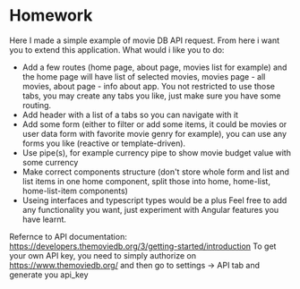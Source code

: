 # Homework

Here I made a simple example of movie DB API request. From here i want you to extend this application.
What would i like you to do:
- Add a few routes (home page, about page, movies list for example) and the home page will have list of selected movies, movies page - all movies, about page - info about app. You not restricted to use those tabs, you may create any tabs you like, just make sure you have some routing.
- Add header with a list of a tabs so you can navigate with it
- Add some form (either to filter or add some items, it could be movies or user data form with favorite movie genrу for example), you can use any forms you like (reactive or template-driven).
- Use pipe(s), for example currency pipe to show movie budget value with some currency
- Make correct components structure (don't store whole form and list and list items in one home component, split those into home, home-list, home-list-item components)
- Useing interfaces and typescript types would be a plus
Feel free to add any functionality you want, just experiment with Angular features you have learnt.

Refernce to API documentation: https://developers.themoviedb.org/3/getting-started/introduction
To get your own API key, you need to simply authorize on https://www.themoviedb.org/ and then go to settings -> API tab and generate you api_key
